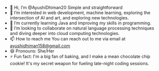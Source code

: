 - 👋 Hi, I’m @AyushiDhiman20 Simple and straightforward
- 👀 I’m interested in web development, machine learning, exploring the intersection of AI and art, and exploring new technologies.
- 🌱 I’m currently learning Java and improving my skills in  programming.
- 💞️ I’m looking to collaborate on natural language processing techniques and diving deeper into cloud computing technologies.
- 📫 How to reach me You can reach out to me via email at ayushidhiman158@gmail.com
- 😄 Pronouns: She/Her
- ⚡ Fun fact: I'm a big fan of baking, and I make a mean chocolate chip cookie! It's my secret weapon for fueling late-night coding sessions.

<!---
AyushiDhiman20/AyushiDhiman20 is a ✨ special ✨ repository because its `README.md` (this file) appears on your GitHub profile.
You can click the Preview link to take a look at your changes.
--->
